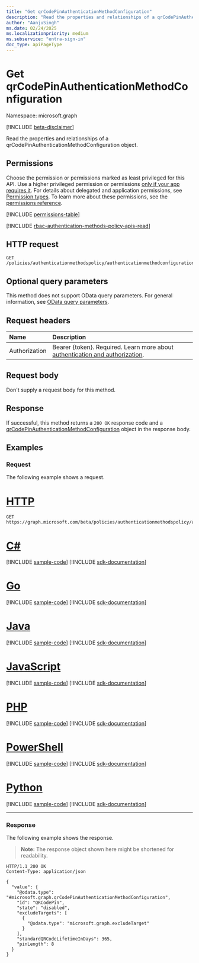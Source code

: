 ```yaml
---
title: "Get qrCodePinAuthenticationMethodConfiguration"
description: "Read the properties and relationships of a qrCodePinAuthenticationMethodConfiguration object."
author: "AanjuSingh"
ms.date: 02/24/2025
ms.localizationpriority: medium
ms.subservice: "entra-sign-in"
doc_type: apiPageType
---
```


# Get qrCodePinAuthenticationMethodConfiguration

Namespace: microsoft.graph

[!INCLUDE [beta-disclaimer](../../includes/beta-disclaimer.md)]

Read the properties and relationships of a qrCodePinAuthenticationMethodConfiguration object.

## Permissions

Choose the permission or permissions marked as least privileged for this API. Use a higher privileged permission or permissions [only if your app requires it](/graph/permissions-overview#best-practices-for-using-microsoft-graph-permissions). For details about delegated and application permissions, see [Permission types](/graph/permissions-overview#permission-types). To learn more about these permissions, see the [permissions reference](/graph/permissions-reference).

<!-- {
  "blockType": "permissions",
  "name": "qrcodepinauthenticationmethodconfiguration-get-permissions"
}
-->
[!INCLUDE [permissions-table](../includes/permissions/qrcodepinauthenticationmethodconfiguration-get-permissions.md)]

[!INCLUDE [rbac-authentication-methods-policy-apis-read](../includes/rbac-for-apis/rbac-authentication-methods-policy-apis-read.md)]

## HTTP request

<!-- {
  "blockType": "ignored"
}
-->
``` http
GET /policies/authenticationmethodspolicy/authenticationmethodconfigurations/qrcodepin
```

## Optional query parameters

This method does not support OData query parameters. For general information, see [OData query parameters](/graph/query-parameters).

## Request headers

|Name|Description|
|:---|:---|
|Authorization|Bearer {token}. Required. Learn more about [authentication and authorization](/graph/auth/auth-concepts).|

## Request body

Don't supply a request body for this method.

## Response

If successful, this method returns a `200 OK` response code and a [qrCodePinAuthenticationMethodConfiguration](../resources/qrcodepinauthenticationmethodconfiguration.md) object in the response body.

## Examples

### Request

The following example shows a request.
# [HTTP](#tab/http)
<!-- {
  "blockType": "request",
  "name": "get_qrcodepinauthenticationmethodconfiguration"
}
-->
``` http
GET https://graph.microsoft.com/beta/policies/authenticationmethodspolicy/authenticationmethodconfigurations/qrcodepin
```

# [C#](#tab/csharp)
[!INCLUDE [sample-code](../includes/snippets/csharp/get-qrcodepinauthenticationmethodconfiguration-csharp-snippets.md)]
[!INCLUDE [sdk-documentation](../includes/snippets/snippets-sdk-documentation-link.md)]

# [Go](#tab/go)
[!INCLUDE [sample-code](../includes/snippets/go/get-qrcodepinauthenticationmethodconfiguration-go-snippets.md)]
[!INCLUDE [sdk-documentation](../includes/snippets/snippets-sdk-documentation-link.md)]

# [Java](#tab/java)
[!INCLUDE [sample-code](../includes/snippets/java/get-qrcodepinauthenticationmethodconfiguration-java-snippets.md)]
[!INCLUDE [sdk-documentation](../includes/snippets/snippets-sdk-documentation-link.md)]

# [JavaScript](#tab/javascript)
[!INCLUDE [sample-code](../includes/snippets/javascript/get-qrcodepinauthenticationmethodconfiguration-javascript-snippets.md)]
[!INCLUDE [sdk-documentation](../includes/snippets/snippets-sdk-documentation-link.md)]

# [PHP](#tab/php)
[!INCLUDE [sample-code](../includes/snippets/php/get-qrcodepinauthenticationmethodconfiguration-php-snippets.md)]
[!INCLUDE [sdk-documentation](../includes/snippets/snippets-sdk-documentation-link.md)]

# [PowerShell](#tab/powershell)
[!INCLUDE [sample-code](../includes/snippets/powershell/get-qrcodepinauthenticationmethodconfiguration-powershell-snippets.md)]
[!INCLUDE [sdk-documentation](../includes/snippets/snippets-sdk-documentation-link.md)]

# [Python](#tab/python)
[!INCLUDE [sample-code](../includes/snippets/python/get-qrcodepinauthenticationmethodconfiguration-python-snippets.md)]
[!INCLUDE [sdk-documentation](../includes/snippets/snippets-sdk-documentation-link.md)]

---

### Response

The following example shows the response.
>**Note:** The response object shown here might be shortened for readability.
<!-- {
  "blockType": "response",
  "truncated": true,
  "@odata.type": "microsoft.graph.qrCodePinAuthenticationMethodConfiguration"
}
-->
``` http
HTTP/1.1 200 OK
Content-Type: application/json

{
  "value": {
    "@odata.type": "#microsoft.graph.qrCodePinAuthenticationMethodConfiguration",
    "id": "QRCodePin",
    "state": "disabled",
    "excludeTargets": [
      {
        "@odata.type": "microsoft.graph.excludeTarget"
      }
    ],
    "standardQRCodeLifetimeInDays": 365,
    "pinLength": 8
  }
}
```


